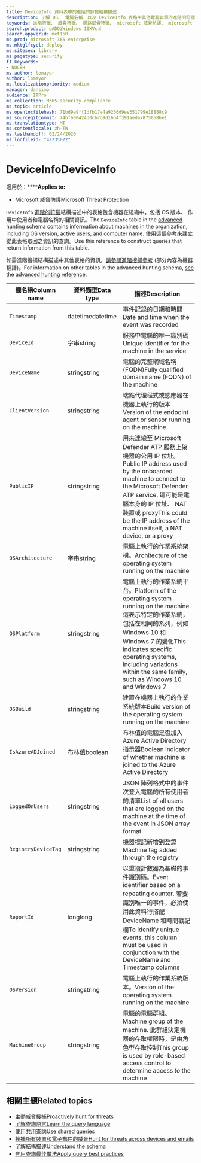 ```yaml
---
title: DeviceInfo 資料表中的進階的狩獵結構描述
description: 了解 OS、 電腦名稱，以及 DeviceInfo 表格中其他電腦資訊的進階的狩獵結構描述
keywords: 進階狩獵、 威脅狩獵、 網路威脅狩獵、 microsoft 威脅防護、 microsoft 365、 mtp、 m365、 搜尋、 查詢、 遙測、 結構描述參考、 kusto、 表格、 欄、 資料類型、 描述、 machineinfo，DeviceInfo，裝置、 機器上，作業系統、 平台使用者
search.product: eADQiWindows 10XVcnh
search.appverid: met150
ms.prod: microsoft-365-enterprise
ms.mktglfcycl: deploy
ms.sitesec: library
ms.pagetype: security
f1.keywords:
- NOCSH
ms.author: lomayor
author: lomayor
ms.localizationpriority: medium
manager: dansimp
audience: ITPro
ms.collection: M365-security-compliance
ms.topic: article
ms.openlocfilehash: 71bd9e9ff1dfb17e4a9266d9ee351799e18888c9
ms.sourcegitcommit: 74bf600424d0cb7b9d16b4f391aeda7875058be1
ms.translationtype: MT
ms.contentlocale: zh-TW
ms.lasthandoff: 02/24/2020
ms.locfileid: "42235022"
---
```

# <a name="deviceinfo"></a><span data-ttu-id="4a77f-104">DeviceInfo</span><span class="sxs-lookup"><span data-stu-id="4a77f-104">DeviceInfo</span></span>

<span data-ttu-id="4a77f-105">適用於：\*\*\*\*</span><span class="sxs-lookup"><span data-stu-id="4a77f-105">**Applies to:**</span></span>
- <span data-ttu-id="4a77f-106">Microsoft 威脅防護</span><span class="sxs-lookup"><span data-stu-id="4a77f-106">Microsoft Threat Protection</span></span>



<span data-ttu-id="4a77f-107">`DeviceInfo` [進階的狩獵](advanced-hunting-overview.md)結構描述中的表格包含機器在組織中，包括 OS 版本、 作用中使用者和電腦名稱的相關資訊。</span><span class="sxs-lookup"><span data-stu-id="4a77f-107">The `DeviceInfo` table in the [advanced hunting](advanced-hunting-overview.md) schema contains information about machines in the organization, including OS version, active users, and computer name.</span></span> <span data-ttu-id="4a77f-108">使用這個參考來建立從此表格取回之資訊的查詢。</span><span class="sxs-lookup"><span data-stu-id="4a77f-108">Use this reference to construct queries that return information from this table.</span></span>

<span data-ttu-id="4a77f-109">如需進階搜捕結構描述中其他表格的資訊，[請參閱進階搜捕參考](advanced-hunting-schema-tables.md) (部分內容為機器翻譯)。</span><span class="sxs-lookup"><span data-stu-id="4a77f-109">For information on other tables in the advanced hunting schema, [see the advanced hunting reference](advanced-hunting-schema-tables.md).</span></span>

| <span data-ttu-id="4a77f-110">欄名稱</span><span class="sxs-lookup"><span data-stu-id="4a77f-110">Column name</span></span> | <span data-ttu-id="4a77f-111">資料類型</span><span class="sxs-lookup"><span data-stu-id="4a77f-111">Data type</span></span> | <span data-ttu-id="4a77f-112">描述</span><span class="sxs-lookup"><span data-stu-id="4a77f-112">Description</span></span> |
|-------------|-----------|-------------|
| `Timestamp` | <span data-ttu-id="4a77f-113">datetime</span><span class="sxs-lookup"><span data-stu-id="4a77f-113">datetime</span></span> | <span data-ttu-id="4a77f-114">事件記錄的日期和時間</span><span class="sxs-lookup"><span data-stu-id="4a77f-114">Date and time when the event was recorded</span></span> |
| `DeviceId` | <span data-ttu-id="4a77f-115">字串</span><span class="sxs-lookup"><span data-stu-id="4a77f-115">string</span></span> | <span data-ttu-id="4a77f-116">服務中電腦的唯一識別碼</span><span class="sxs-lookup"><span data-stu-id="4a77f-116">Unique identifier for the machine in the service</span></span> |
| `DeviceName` | <span data-ttu-id="4a77f-117">string</span><span class="sxs-lookup"><span data-stu-id="4a77f-117">string</span></span> | <span data-ttu-id="4a77f-118">電腦的完整網域名稱 (FQDN)</span><span class="sxs-lookup"><span data-stu-id="4a77f-118">Fully qualified domain name (FQDN) of the machine</span></span> |
| `ClientVersion` | <span data-ttu-id="4a77f-119">string</span><span class="sxs-lookup"><span data-stu-id="4a77f-119">string</span></span> | <span data-ttu-id="4a77f-120">端點代理程式或感應器在機器上執行的版本</span><span class="sxs-lookup"><span data-stu-id="4a77f-120">Version of the endpoint agent or sensor running on the machine</span></span> |
| `PublicIP` | <span data-ttu-id="4a77f-121">string</span><span class="sxs-lookup"><span data-stu-id="4a77f-121">string</span></span> | <span data-ttu-id="4a77f-122">用來連線至 Microsoft Defender ATP 服務上架機器的公用 IP 位址。</span><span class="sxs-lookup"><span data-stu-id="4a77f-122">Public IP address used by the onboarded machine to connect to the Microsoft Defender ATP service.</span></span> <span data-ttu-id="4a77f-123">這可能是電腦本身的 IP 位址、 NAT 裝置或 proxy</span><span class="sxs-lookup"><span data-stu-id="4a77f-123">This could be the IP address of the machine itself, a NAT device, or a proxy</span></span> |
| `OSArchitecture` | <span data-ttu-id="4a77f-124">字串</span><span class="sxs-lookup"><span data-stu-id="4a77f-124">string</span></span> | <span data-ttu-id="4a77f-125">電腦上執行的作業系統架構。</span><span class="sxs-lookup"><span data-stu-id="4a77f-125">Architecture of the operating system running on the machine</span></span> |
| `OSPlatform` | <span data-ttu-id="4a77f-126">string</span><span class="sxs-lookup"><span data-stu-id="4a77f-126">string</span></span> | <span data-ttu-id="4a77f-127">電腦上執行的作業系統平台。</span><span class="sxs-lookup"><span data-stu-id="4a77f-127">Platform of the operating system running on the machine.</span></span> <span data-ttu-id="4a77f-128">這表示特定的作業系統，包括在相同的系列，例如 Windows 10 和 Windows 7 的變化</span><span class="sxs-lookup"><span data-stu-id="4a77f-128">This indicates specific operating systems, including variations within the same family, such as Windows 10 and Windows 7</span></span> |
| `OSBuild` | <span data-ttu-id="4a77f-129">string</span><span class="sxs-lookup"><span data-stu-id="4a77f-129">string</span></span> | <span data-ttu-id="4a77f-130">建置在機器上執行的作業系統版本</span><span class="sxs-lookup"><span data-stu-id="4a77f-130">Build version of the operating system running on the machine</span></span> |
| `IsAzureADJoined` | <span data-ttu-id="4a77f-131">布林值</span><span class="sxs-lookup"><span data-stu-id="4a77f-131">boolean</span></span> | <span data-ttu-id="4a77f-132">布林值的電腦是否加入 Azure Active Directory 指示器</span><span class="sxs-lookup"><span data-stu-id="4a77f-132">Boolean indicator of whether machine is joined to the Azure Active Directory</span></span> |
| `LoggedOnUsers` | <span data-ttu-id="4a77f-133">string</span><span class="sxs-lookup"><span data-stu-id="4a77f-133">string</span></span> | <span data-ttu-id="4a77f-134">JSON 陣列格式中的事件次登入電腦的所有使用者的清單</span><span class="sxs-lookup"><span data-stu-id="4a77f-134">List of all users that are logged on the machine at the time of the event in JSON array format</span></span> |
| `RegistryDeviceTag` | <span data-ttu-id="4a77f-135">string</span><span class="sxs-lookup"><span data-stu-id="4a77f-135">string</span></span> | <span data-ttu-id="4a77f-136">機器標記新增到登錄</span><span class="sxs-lookup"><span data-stu-id="4a77f-136">Machine tag added through the registry</span></span> |
| `ReportId` | <span data-ttu-id="4a77f-137">long</span><span class="sxs-lookup"><span data-stu-id="4a77f-137">long</span></span> | <span data-ttu-id="4a77f-138">以重複計數器為基礎的事件識別碼。</span><span class="sxs-lookup"><span data-stu-id="4a77f-138">Event identifier based on a repeating counter.</span></span> <span data-ttu-id="4a77f-139">若要識別唯一的事件，必須使用此資料行搭配 DeviceName 和時間戳記欄</span><span class="sxs-lookup"><span data-stu-id="4a77f-139">To identify unique events, this column must be used in conjunction with the DeviceName and Timestamp columns</span></span> |
| `OSVersion` | <span data-ttu-id="4a77f-140">string</span><span class="sxs-lookup"><span data-stu-id="4a77f-140">string</span></span> | <span data-ttu-id="4a77f-141">電腦上執行的作業系統版本。</span><span class="sxs-lookup"><span data-stu-id="4a77f-141">Version of the operating system running on the machine</span></span> |
| `MachineGroup` | <span data-ttu-id="4a77f-142">string</span><span class="sxs-lookup"><span data-stu-id="4a77f-142">string</span></span> | <span data-ttu-id="4a77f-143">電腦的電腦群組。</span><span class="sxs-lookup"><span data-stu-id="4a77f-143">Machine group of the machine.</span></span> <span data-ttu-id="4a77f-144">此群組決定機器的存取權限時，是由角色型存取控制</span><span class="sxs-lookup"><span data-stu-id="4a77f-144">This group is used by role-based access control to determine access to the machine</span></span> |

## <a name="related-topics"></a><span data-ttu-id="4a77f-145">相關主題</span><span class="sxs-lookup"><span data-stu-id="4a77f-145">Related topics</span></span>
- [<span data-ttu-id="4a77f-146">主動威脅搜捕</span><span class="sxs-lookup"><span data-stu-id="4a77f-146">Proactively hunt for threats</span></span>](advanced-hunting-overview.md)
- [<span data-ttu-id="4a77f-147">了解查詢語言</span><span class="sxs-lookup"><span data-stu-id="4a77f-147">Learn the query language</span></span>](advanced-hunting-query-language.md)
- [<span data-ttu-id="4a77f-148">使用共用查詢</span><span class="sxs-lookup"><span data-stu-id="4a77f-148">Use shared queries</span></span>](advanced-hunting-shared-queries.md)
- [<span data-ttu-id="4a77f-149">搜捕所有裝置和電子郵件的威脅</span><span class="sxs-lookup"><span data-stu-id="4a77f-149">Hunt for threats across devices and emails</span></span>](advanced-hunting-query-emails-devices.md)
- [<span data-ttu-id="4a77f-150">了解結構描述</span><span class="sxs-lookup"><span data-stu-id="4a77f-150">Understand the schema</span></span>](advanced-hunting-schema-tables.md)
- [<span data-ttu-id="4a77f-151">套用查詢最佳做法</span><span class="sxs-lookup"><span data-stu-id="4a77f-151">Apply query best practices</span></span>](advanced-hunting-best-practices.md)
